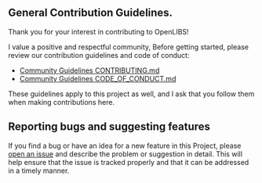 ## General Contribution Guidelines.
Thank you for your interest in contributing to OpenLIBS! 

I value a positive and respectful community, Before getting started, please review our contribution guidelines and code of conduct:

- [Community Guidelines CONTRIBUTING.md](https://github.com/Bluejee/Community_Guidelines/blob/main/CONTRIBUTING.md)
- [Community Guidelines CODE_OF_CONDUCT.md](https://github.com/Bluejee/Community_Guidelines/blob/main/CODE_OF_CONDUCT.md)

These guidelines apply to this project as well, and I ask that you follow them when making contributions here.

## Reporting bugs and suggesting features
If you find a bug or have an idea for a new feature in this Project, please [open an issue](https://github.com/Bluejee/OpenLIBS/issues) and describe the problem or suggestion in detail. This will help ensure that the issue is tracked properly and that it can be addressed in a timely manner.

